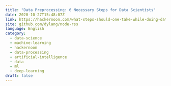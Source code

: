 ```yaml
---
title: "Data Preprocessing: 6 Necessary Steps for Data Scientists"
date: 2020-10-27T15:48:07Z
link: https://hackernoon.com/what-steps-should-one-take-while-doing-data-preprocessing-502c993e1caa?source=rss&utm_medium=RSS&utm_source=news.12bit.vn
site: github.com/dylang/node-rss
language: English
category:
  - data-science
  - machine-learning
  - hackernoon
  - data-processing
  - artificial-intelligence
  - data
  - ml
  - deep-learning
draft: false
---
```

